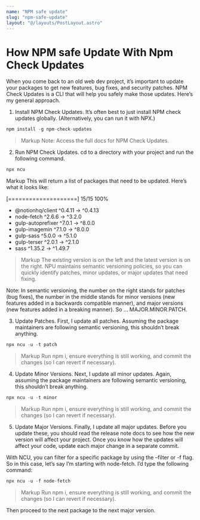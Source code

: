 ```yaml
---
name: "NPM safe update"
slug: "npm-safe-update"
layout: "@/layouts/PostLayout.astro"
---
```


# How NPM safe Update With Npm Check Updates

When you come back to an old web dev project, it’s important to update your packages to get new features, bug fixes, and security patches. NPM Check Updates is a CLI that will help you safely make those updates. Here’s my general approach.

1. Install NPM Check Updates.
   It’s often best to just install NPM check updates globally. (Alternatively, you can run it with NPX.)

```js
npm install -g npm-check-updates
```

> Markup
> Note: Access the full docs for NPM Check Updates.

2. Run NPM Check Updates.
   cd to a directory with your project and run the following command.

```js
npx ncu
```

Markup
This will return a list of packages that need to be updated. Here’s what it looks like:

[====================] 15/15 100%

- @notionhq/client ^0.4.11 → ^0.4.13
- node-fetch ^2.6.6 → ^3.2.0
- gulp-autoprefixer ^7.0.1 → ^8.0.0
- gulp-imagemin ^7.1.0 → ^8.0.0
- gulp-sass ^5.0.0 → ^5.1.0
- gulp-terser ^2.0.1 → ^2.1.0
- sass ^1.35.2 → ^1.49.7

> Markup
> The existing version is on the left and the latest version is on the right. NPU maintains semantic versioning policies, so you can quickly identify patches, minor updates, or major updates that need fixing.

Note: In semantic versioning, the number on the right stands for patches (bug fixes), the number in the middle stands for minor versions (new features added in a backwards compatible manner), and major versions (new features added in a breaking manner). So … MAJOR.MINOR.PATCH.

3. Update Patches.
   First, I update all patches. Assuming the package maintainers are following semantic versioning, this shouldn’t break anything.

```js
npx ncu -u -t patch
```

> Markup
> Run npm i, ensure everything is still working, and commit the changes (so I can revert if necessary).

4. Update Minor Versions.
   Next, I update all minor updates. Again, assuming the package maintainers are following semantic versioning, this shouldn’t break anything.

```js
npx ncu -u -t minor
```

> Markup
> Run npm i, ensure everything is still working, and commit the changes (so I can revert if necessary).

5. Update Major Versions.
   Finally, I update all major updates. Before you update these, you should read the release note docs to see how the new version will affect your project. Once you know how the updates will affect your code, update each major change in a separate commit.

With NCU, you can filter for a specific package by using the –filter or -f flag. So in this case, let’s say I’m starting with node-fetch. I’d type the following command:

```js
npx ncu -u -f node-fetch
```

> Markup
> Run npm i, ensure everything is still working, and commit the changes (so I can revert if necessary).

Then proceed to the next package to the next major version.
